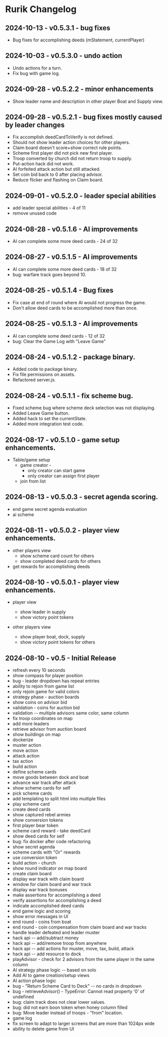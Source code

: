 # Rurik Changelog

## 2024-10-13 - v0.5.3.1 - bug fixes
* Bug fixes for accomplishing deeds (mStatement, currentPlayer)


## 2024-10-03 - v0.5.3.0 - undo action
* Undo actions for a turn.
* Fix bug with game log.


## 2024-09-28 - v0.5.2.2 - minor enhancements
* Show leader name and description in other player Boat and Supply view.

## 2024-09-28 - v0.5.2.1 - bug fixes mostly caused by leader changes
* Fix accomplish deedCardToVerify is not defined.
* Should not show leader action choices for other players.
* Claim board doesn't score+show correct rule points.
* Scheme first player did not pick new first player.
* Troop converted by church did not return troop to supply.
* Put-action hack did not work.
* AI forfeited attack action but still attacked.
* Set coin bid back to 0 after placing advisor.
* Reduce flicker and flashing on Claim board.

## 2024-09-01 - v0.5.2.0 - leader special abilities
* add leader special abilities - 4 of 11
* remove unused code

## 2024-08-28 - v0.5.1.6 - AI improvements
* AI can complete some more deed cards - 24 of 32

## 2024-08-27 - v0.5.1.5 - AI improvements
* AI can complete some more deed cards - 18 of 32
* bug: warfare track goes beyond 10.

## 2024-08-25 - v0.5.1.4 - Bug fixes
* Fix case at end of round where AI would not progress the game.
* Don't allow deed cards to be accomplished more than once.

## 2024-08-25 - v0.5.1.3 - AI improvements
* AI can complete some deed cards - 12 of 32
* bug: Clear the Game Log with "Leave Game"

## 2024-08-24 - v0.5.1.2 - package binary.
* Added code to package binary.
* Fix file permissions on assets.
* Refactored server.js.

## 2024-08-24 - v0.5.1.1 - fix scheme bug.
* Fixed scheme bug where scheme deck selection was not displaying.
* Added Leave Game button.
* Added hack to set the currentState.
* Added more integration test code.

## 2024-08-17 - v0.5.1.0 - game setup enhancements.
* Table/game setup
  * game creator - 
    * only creator can start game
    * only creator can assign first player
  * join from list

## 2024-08-13 - v0.5.0.3 - secret agenda scoring.
* end game secret agenda evaluation
* ai scheme

## 2024-08-11 - v0.5.0.2 - player view enhancements.
* other players view
  * show scheme card count for others
  * show completed deed cards for others
* get rewards for accomplishing deeds

## 2024-08-10 - v0.5.0.1 - player view enhancements.
* player view
  * show leader in supply  
  * show victory point tokens

* other players view
  * show player boat, dock, supply
  * show victory point tokens for others

## 2024-08-10 - v0.5 - Initial Release
* refresh every 10 seconds
* show compass for player position
* bug - leader dropdown has repeat entries
* ability to rejoin from game list
* only rejoin game for valid colors
* strategy phase - auction boards
* show coins on advisor bid
* validation - coins for auction bid
* validation -- multiple advisors same color, same column
* fix troop coordinates on map
* add more leaders
* retrieve advisor from auction board
* show buildings on map
* dockerize
* muster action
* move action
* attack action
* tax action
* build action
* define scheme cards
* move goods between dock and boat
* advance war track after attack
* show scheme cards for self
* pick scheme cards
* add templating to split html into multiple files
* play scheme card
* create deed cards
* show captured rebel armies
* show conversion tokens
* first player bear token
* scheme card reward - take deedCard
* show deed cards for self
* bug: fix docker after code refactoring
* show secret agenda
* scheme cards with "Or" rewards
* use conversion token
* build action - church
* show round indicator on map board
* create claim board
* display war track with claim board
* window for claim board and war track
* display war track bonuses
* make assertions for accomplishing a deed
* verify assertions for accomplishing a deed
* indicate accomplished deed cards
* end game logic and scoring
* show error messages in UI
* end round - coins from boat
* end round - coin compensation from claim board and war tracks
* handle leader defeated and leader muster
* hack api -- add/subtract money
* hack api -- add/remove troop from anywhere
* hack api -- add actions for muster, move, tax, build, attack
* hack api -- add resource to dock
* playAdvisor - check for 2 advisors from the same player in the same column
* AI strategy phase logic -- based on solo
* Add AI to game creation/setup views
* AI action phase logic
* bug - "Return Scheme Card to Deck" -- no cards in dropdown
* bug - retrieveAdvisor() - TypeError: Cannot read property '0' of undefined
* bug: claim track does not clear lower values.
* bug: did not earn boon token when honey column filled
* bug: Move leader instead of troops - "from" location.
* game log
* fix screen to adapt to larger screens that are more than 1024px wide
* ability to delete game from UI
